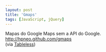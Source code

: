 ```yaml
---
layout: post
title: 'Gmaps'
tags: [JavaScript, jQuery]
---
```


Mapas do Google Maps sem a API do Google.<br>
<http://hpneo.github.com/gmaps><br>
(via [Tableless](http://tableless.com.br/novos-plugins-jquery-e-bibliotecas-javascript))
